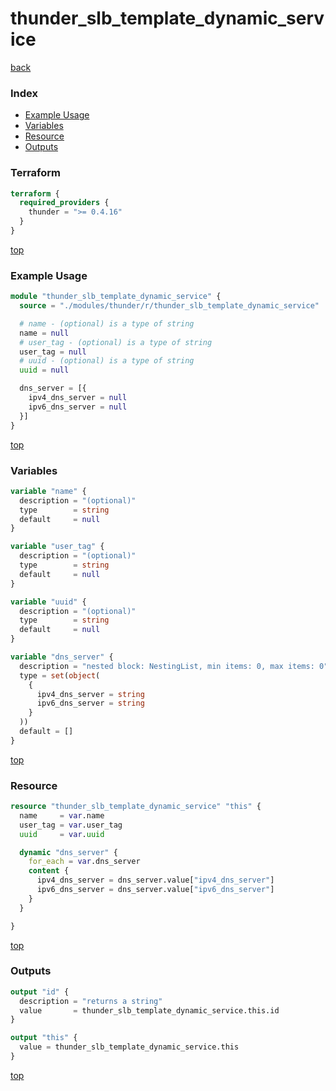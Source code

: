 # thunder_slb_template_dynamic_service

[back](../thunder.md)

### Index

- [Example Usage](#example-usage)
- [Variables](#variables)
- [Resource](#resource)
- [Outputs](#outputs)

### Terraform

```terraform
terraform {
  required_providers {
    thunder = ">= 0.4.16"
  }
}
```

[top](#index)

### Example Usage

```terraform
module "thunder_slb_template_dynamic_service" {
  source = "./modules/thunder/r/thunder_slb_template_dynamic_service"

  # name - (optional) is a type of string
  name = null
  # user_tag - (optional) is a type of string
  user_tag = null
  # uuid - (optional) is a type of string
  uuid = null

  dns_server = [{
    ipv4_dns_server = null
    ipv6_dns_server = null
  }]
}
```

[top](#index)

### Variables

```terraform
variable "name" {
  description = "(optional)"
  type        = string
  default     = null
}

variable "user_tag" {
  description = "(optional)"
  type        = string
  default     = null
}

variable "uuid" {
  description = "(optional)"
  type        = string
  default     = null
}

variable "dns_server" {
  description = "nested block: NestingList, min items: 0, max items: 0"
  type = set(object(
    {
      ipv4_dns_server = string
      ipv6_dns_server = string
    }
  ))
  default = []
}
```

[top](#index)

### Resource

```terraform
resource "thunder_slb_template_dynamic_service" "this" {
  name     = var.name
  user_tag = var.user_tag
  uuid     = var.uuid

  dynamic "dns_server" {
    for_each = var.dns_server
    content {
      ipv4_dns_server = dns_server.value["ipv4_dns_server"]
      ipv6_dns_server = dns_server.value["ipv6_dns_server"]
    }
  }

}
```

[top](#index)

### Outputs

```terraform
output "id" {
  description = "returns a string"
  value       = thunder_slb_template_dynamic_service.this.id
}

output "this" {
  value = thunder_slb_template_dynamic_service.this
}
```

[top](#index)